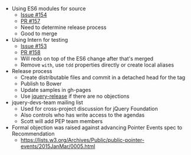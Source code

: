 * Using ES6 modules for source
  * [Issue #154](https://github.com/jquery/PEP/issues/154)
  * [PR #157](https://github.com/jquery/PEP/pull/157)
  * Need to determine release process
  * Good to merge
* Using Intern for testing
  * [Issue #153](https://github.com/jquery/PEP/issues/153)
  * [PR #158](https://github.com/jquery/PEP/pull/158)
  * Will redo on top of the ES6 change after that's merged
  * Remove `with`, use `tdd` properties directly or create local aliases
* Release process
  * Create distributable files and commit in a detached head for the tag
  * Publish to Bower
  * Update samples in gh-pages
  * Use [jquery-release](https://github.com/jquery/jquery-release) if there are no objections
* jquery-devs-team mailing list
  * Used for cross-project discussion for jQuery Foundation
  * Also controls who has write access to the agendas
  * Scott will add PEP team members
* Formal objection was raised against advancing Pointer Events spec to Recommendation
  * https://lists.w3.org/Archives/Public/public-pointer-events/2015JanMar/0005.html
